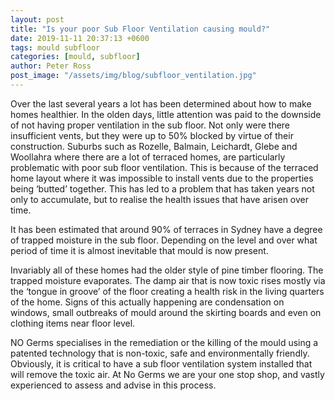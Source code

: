 ```yaml
---
layout: post
title: "Is your poor Sub Floor Ventilation causing mould?"
date: 2019-11-11 20:37:13 +0600
tags: mould subfloor
categories: [mould, subfloor]
author: Peter Ross
post_image: "/assets/img/blog/subfloor_ventilation.jpg"
---
```


Over the last several years a lot has been determined about how to make homes healthier. In the olden days, little attention was paid to the downside of not having proper ventilation in the sub floor.  Not only were there insufficient vents, but they were up to 50% blocked by virtue of their construction.  Suburbs such as  Rozelle, Balmain, Leichardt, Glebe and Woollahra where there are a lot of terraced homes, are particularly problematic with poor sub floor ventilation. This is because of the terraced home layout where it was impossible to install vents due to the properties being ‘butted’ together. This has led to a problem that has taken years not only to accumulate, but to realise the health issues that have arisen over time.

It has been estimated that around 90% of terraces in Sydney have a degree of trapped moisture in the sub floor.  Depending on the level and over what period of time it is almost inevitable that mould is now present.

Invariably all of these homes had the older style of pine timber flooring.  The trapped moisture evaporates.  The damp air that is now toxic rises mostly via the ‘tongue in groove’ of the floor creating a health risk in the living quarters of the home.  Signs of this actually happening are condensation on windows, small outbreaks of mould around the skirting boards and even on clothing items near floor level.   

NO Germs specialises in the remediation or the killing of the mould using a patented technology that is non-toxic, safe and environmentally friendly.  Obviously, it is critical to have a sub floor ventilation system installed that will remove the toxic air.  At No Germs we are your one stop shop, and vastly experienced to assess and advise in this process.       
